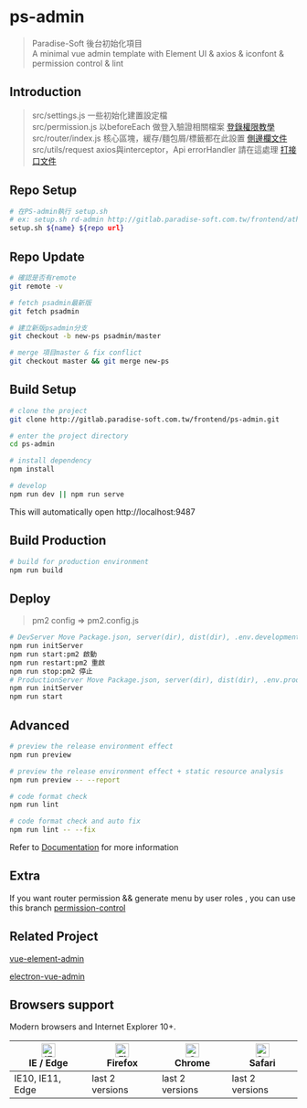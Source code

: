 # ps-admin

> Paradise-Soft 後台初始化項目  
> A minimal vue admin template with Element UI & axios & iconfont & permission control & lint

## Introduction

> src/settings.js      一些初始化建置設定檔  
> src/permission.js    以beforeEach 做登入驗證相關檔案 [登錄權限教學](https://juejin.im/post/591aa14f570c35006961acac)  
> src/router/index.js  核心區塊，緩存/麵包屑/標籤都在此設置 [側邊欄文件](https://panjiachen.github.io/vue-element-admin-site/zh/guide/essentials/router-and-nav.html#%E9%85%8D%E7%BD%AE%E9%A1%B9)  
> src/utils/request    axios與interceptor，Api errorHandler 請在這處理 [打接口文件](https://panjiachen.github.io/vue-element-admin-site/zh/guide/advanced/error.html#%E9%A1%B5%E9%9D%A2)  

## Repo Setup  

```bash
# 在PS-admin執行 setup.sh 
# ex: setup.sh rd-admin http://gitlab.paradise-soft.com.tw/frontend/athena-rd-admin.git  
setup.sh ${name} ${repo url}
```

## Repo Update 

```bash
# 確認是否有remote  
git remote -v

# fetch psadmin最新版
git fetch psadmin

# 建立新版psadmin分支
git checkout -b new-ps psadmin/master

# merge 項目master & fix conflict
git checkout master && git merge new-ps
```


## Build Setup

```bash
# clone the project
git clone http://gitlab.paradise-soft.com.tw/frontend/ps-admin.git

# enter the project directory
cd ps-admin

# install dependency
npm install

# develop
npm run dev || npm run serve
```

This will automatically open http://localhost:9487

## Build Production

```bash
# build for production environment
npm run build
```

## Deploy

> pm2 config => pm2.config.js

```bash
# DevServer Move Package.json, server(dir), dist(dir), .env.development, ecosystem.config.js
npm run initServer  
npm run start:pm2 啟動  
npm run restart:pm2 重啟  
npm run stop:pm2 停止  
# ProductionServer Move Package.json, server(dir), dist(dir), .env.production
npm run initServer  
npm run start
```

## Advanced

```bash
# preview the release environment effect
npm run preview

# preview the release environment effect + static resource analysis
npm run preview -- --report

# code format check
npm run lint

# code format check and auto fix
npm run lint -- --fix
```

Refer to [Documentation](https://panjiachen.github.io/vue-element-admin-site/guide/essentials/deploy.html) for more information

## Extra

If you want router permission && generate menu by user roles , you can use this branch [permission-control](https://github.com/PanJiaChen/vue-admin-template/tree/permission-control)

## Related Project

[vue-element-admin](https://github.com/PanJiaChen/vue-element-admin)

[electron-vue-admin](https://github.com/PanJiaChen/electron-vue-admin)

## Browsers support

Modern browsers and Internet Explorer 10+.

| [<img src="https://raw.githubusercontent.com/alrra/browser-logos/master/src/edge/edge_48x48.png" alt="IE / Edge" width="24px" height="24px" />](http://godban.github.io/browsers-support-badges/)</br>IE / Edge | [<img src="https://raw.githubusercontent.com/alrra/browser-logos/master/src/firefox/firefox_48x48.png" alt="Firefox" width="24px" height="24px" />](http://godban.github.io/browsers-support-badges/)</br>Firefox | [<img src="https://raw.githubusercontent.com/alrra/browser-logos/master/src/chrome/chrome_48x48.png" alt="Chrome" width="24px" height="24px" />](http://godban.github.io/browsers-support-badges/)</br>Chrome | [<img src="https://raw.githubusercontent.com/alrra/browser-logos/master/src/safari/safari_48x48.png" alt="Safari" width="24px" height="24px" />](http://godban.github.io/browsers-support-badges/)</br>Safari |
| --------- | --------- | --------- | --------- |
| IE10, IE11, Edge| last 2 versions| last 2 versions| last 2 versions

